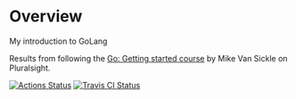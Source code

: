 # Overview

My introduction to GoLang

Results from following the [Go: Getting started course](https://app.pluralsight.com/library/courses/getting-started-with-go) by Mike Van Sickle on Pluralsight.

[![Actions Status](https://github.com/natpowning/golang-intro/workflows/ci-ubuntu/badge.svg)](https://github.com/natpowning/golang-intro/actions)
[![Travis CI Status](https://travis-ci.org/natpowning/golang-intro.svg)](https://travis-ci.org/natpowning/golang-intro)

